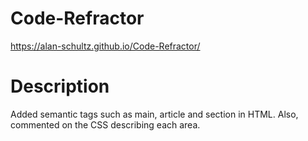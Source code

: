 # Code-Refractor

https://alan-schultz.github.io/Code-Refractor/

# Description

Added semantic tags such as main, article and section in HTML. Also, commented on the CSS describing each area.